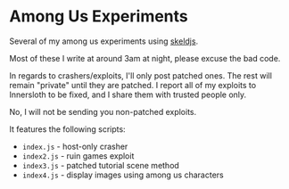 # Among Us Experiments

Several of my among us experiments using [skeldjs](https://github.com/skeldjs/SkeldJS).

Most of these I write at around 3am at night, please excuse the bad code.

In regards to crashers/exploits, I'll only post patched ones. The rest will remain
"private" until they are patched. I report all of my exploits to Innersloth to
be fixed, and I share them with trusted people only.

No, I will not be sending you non-patched exploits.

It features the following scripts:
* `index.js` - host-only crasher
* `index2.js` - ruin games exploit
* `index3.js` - patched tutorial scene method
* `index4.js` - display images using among us characters